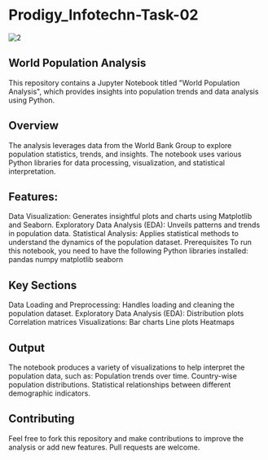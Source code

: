 # Prodigy_Infotechn-Task-02

![2](https://github.com/user-attachments/assets/63a97533-41d5-4248-b790-b26eda7c4d29)

## World Population Analysis
This repository contains a Jupyter Notebook titled "World Population Analysis", which provides insights into population trends and data analysis using Python.

## Overview
The analysis leverages data from the World Bank Group to explore population statistics, trends, and insights. The notebook uses various Python libraries for data processing, visualization, and statistical interpretation.

## Features:
Data Visualization: Generates insightful plots and charts using Matplotlib and Seaborn. Exploratory Data Analysis (EDA): Unveils patterns and trends in population data. Statistical Analysis: Applies statistical methods to understand the dynamics of the population dataset. Prerequisites To run this notebook, you need to have the following Python libraries installed:
pandas
numpy
matplotlib
seaborn

## Key Sections
Data Loading and Preprocessing: Handles loading and cleaning the population dataset. Exploratory Data Analysis (EDA): Distribution plots Correlation matrices Visualizations: Bar charts Line plots Heatmaps

## Output
The notebook produces a variety of visualizations to help interpret the population data, such as:
Population trends over time.
Country-wise population distributions.
Statistical relationships between different demographic indicators.

## Contributing
Feel free to fork this repository and make contributions to improve the analysis or add new features. Pull requests are welcome.
